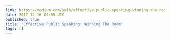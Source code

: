 ```yaml
---
link: https://medium.com/swlh/effective-public-speaking-winning-the-room-b0d2355a1362
date: 2017-12-16 01:55 UTC
published: true
title: 'Effective Public Speaking: Winning The Room'
tags: []
---
```



